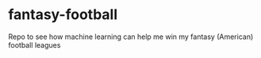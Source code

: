 # fantasy-football
Repo to see how machine learning can help me win my fantasy (American) football leagues
